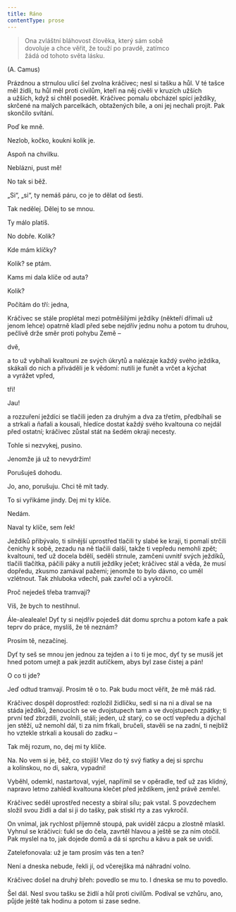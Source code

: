 ```yaml
---
title: Ráno
contentType: prose
---
```


> Ona zvláštní bláhovost člověka, který sám sobě  
> dovoluje a chce věřit, že touží po pravdě, zatímco  
> žádá od tohoto světa lásku.

(A. Camus)

Prázdnou a strnulou ulicí šel zvolna kráčivec; nesl si tašku a hůl. V té tašce měl židli, tu hůl měl proti civilům, kteří na něj civěli v kruzích užších a užších, když si chtěl posedět. Kráčivec pomalu obcházel spící ježdíky, skrčené na malých parcelkách, obtažených bíle, a oni jej nechali projít. Pak skončilo svítání.

Poď ke mně.

Nezlob, kočko, koukni kolik je.

Aspoň na chvilku.

Neblázni, pust mě!

No tak si běž.

„Si“, „si“, ty nemáš páru, co je to dělat od šesti.

Tak nedělej. Dělej to se mnou.

Ty málo platíš.

No dobře. Kolik?

Kde mám klíčky?

Kolik? se ptám.

Kams mi dala klíče od auta?

Kolik?

Počítám do tří: jedna,

Kráčivec se stále proplétal mezi potměšilými ježdíky (někteří dřímali už jenom lehce) opatrně kladl před sebe nejdřív jednu nohu a potom tu druhou, pečlivě drže směr proti pohybu Země –

dvě,

a to už vybíhali kvaltouni ze svých úkrytů a nalézaje každý svého ježdíka, skákali do nich a přiváděli je k vědomí: nutili je funět a vrčet a kýchat a vyrážet vpřed,

tři!

Jau!

a rozzuření ježdíci se tlačili jeden za druhým a dva za třetím, předbíhali se a strkali a ňafali a kousali, hledíce dostat každý svého kvaltouna co nejdál před ostatní; kráčivec zůstal stát na šedém okraji necesty.

Tohle si nezvykej, pusino.

Jenomže já už to nevydržim!

Porušuješ dohodu.

Jo, ano, porušuju. Chci tě mít tady.

To si vyřikáme jindy. Dej mi ty klíče.

Nedám.

Naval ty klíče, sem řek!

Ježdíků přibývalo, ti silnější uprostřed tlačili ty slabé ke kraji, ti pomalí strčili čenichy k sobě, zezadu na ně tlačili další, takže ti ve­předu nemohli zpět; kvaltouni, teď už docela bdělí, seděli strnule, zamčeni uvnitř svých ježdíků, tlačili tlačítka, páčili páky a nutili ježdíky ječet; kráčivec stál a věda, že musí dopředu, zkusmo zamával pažemi; jenomže to bylo dávno, co uměl vzlétnout. Tak zhluboka vdechl, pak zavřel oči a vykročil.

Proč nejedeš třeba tramvají?

Víš, že bych to nestihnul.

Ále-alealeale! Dyť ty si nejdřív pojedeš dát domu sprchu a potom kafe a pak teprv do práce, myslíš, že tě neznám?

Prosím tě, nezačínej.

Dyť ty seš se mnou jen jednou za tejden a i to ti je moc, dyť ty se musíš jet hned potom umejt a pak jezdit autíčkem, abys byl zase čistej a pán!

O co ti jde?

Jeď odtud tramvají. Prosím tě o to. Pak budu moct věřit, že mě máš rád.

Kráčivec dospěl doprostřed: rozložil židličku, sedl si na ni a díval se na stáda ježdíků, ženoucích se ve dvojstupech tam a ve dvojstupech zpátky; ti první teď zbrzdili, zvolnili, stáli; jeden, už starý, co se octl vepředu a dýchal jen stěží, už nemohl dál, ti za ním frkali, bručeli, stavěli se na zadní, ti nejblíž ho vztekle strkali a kousali do zadku –

Tak měj rozum, no, dej mi ty klíče.

Na. No vem si je, běž, co stojíš! Vlez do tý svý fiatky a dej si sprchu a kolínskou, no di, sakra, vypadni!

Vyběhl, odemkl, nastartoval, vyjel, napřímil se v opěradle, teď už zas klidný, napravo letmo zahlédl kvaltouna klečet před ježdíkem, jenž právě zemřel.

Kráčivec seděl uprostřed necesty a sbíral sílu; pak vstal. S povzdechem složil svou židli a dal si ji do tašky, pak stiskl rty a zas vykročil.

On vnímal, jak rychlost příjemně stoupá, pak uviděl zácpu a zlostně mlaskl. Vyhnul se kráčivci: ťukl se do čela, zavrtěl hlavou a ještě se za ním otočil. Pak myslel na to, jak dojede domů a dá si sprchu a kávu a pak se uvidí.

Zatelefonovala: už je tam prosím vás ten a ten?

Není a dneska nebude, řekli jí, od včerejška má náhradní volno.

Kráčivec došel na druhý břeh: povedlo se mu to. I dneska se mu to povedlo.

Šel dál. Nesl svou tašku se židlí a hůl proti civilům. Podíval se vzhůru, ano, půjde ještě tak hodinu a potom si zase sedne.
